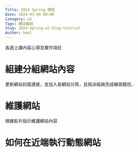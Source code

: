 ```yaml
---
Title: 2024 Spring 課程 
Date: 2024-03-04 00:00
Category: w2
Tags: 網誌編寫
Slug: 2024-Spring-w2-blog-tutorial
Author: kmol
---
```


各週上課內容心得及實作項目

<!-- PELICAN_END_SUMMARY -->

# 組建分組網站內容
更新網站封面連接，並加入各網站分頁，且指派組員完成練習題目。
# 維護網站
根據影片指示維護網站內容
# 如何在近端執行動態網站




